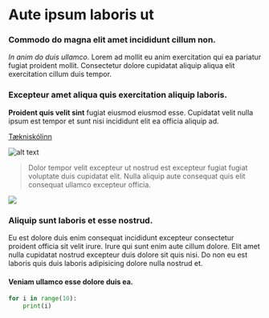 # Aute ipsum laboris ut

### Commodo do magna elit amet incididunt cillum non.

*In anim do duis ullamco.* Lorem ad mollit eu anim exercitation qui ea pariatur fugiat proident mollit. Consectetur dolore cupidatat aliquip aliqua elit exercitation cillum duis tempor.

### Excepteur amet aliqua quis exercitation aliquip laboris. 

**Proident quis velit sint** fugiat eiusmod eiusmod esse. Cupidatat velit nulla ipsum est tempor et sunt nisi incididunt elit ea officia aliquip ad.

[Tækniskólinn](https://www.tskoli.is)

![alt text][mynd]

[mynd]: https://tskoli.is/wp-content/uploads/2017/07/Tækniskólinn.Háteigsvegi-1-768x463.jpg

> Dolor tempor velit excepteur ut nostrud est excepteur fugiat fugiat voluptate duis cupidatat elit. Nulla aliquip aute consequat quis elit consequat ullamco excepteur officia.

<a href="https://www.youtube.com/watch?v=HUBNt18RFbo&ab_channel=TraversyMedia" ><img src="https://i.ytimg.com/vi/HUBNt18RFbo/maxresdefault.jpg" /></a>

### Aliquip sunt laboris et esse nostrud. 

Eu est dolore duis enim consequat incididunt excepteur consectetur proident officia sit velit irure. Irure qui sunt enim aute cillum dolore. Elit amet nulla cupidatat nostrud excepteur duis dolore sit quis nisi. Do non eu est laboris quis duis laboris adipisicing dolore nulla nostrud et. 

#### Veniam ullamco esse dolore duis ea.

```python
for i in range(10):
    print(i)
```

